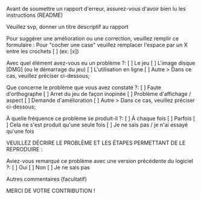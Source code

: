 Avant de soumettre un rapport d'erreur, assurez-vous d'avoir bien lu les instructions (README)

Veuillez svp, donner un titre descriptif au rapport

Pour suggérer une amélioration ou une correction, veuillez remplir ce formulaire :
Pour "cocher une case" veuillez remplacer l'espace par un X entre les crochets [ ] (ex: [x])

Avec quel élément avez-vous eu un problème ?:
[ ] Le jeu
[ ] L'image disque [DMG] (ou le démarrage du jeu)
[ ] L'utilisation en ligne
[ ] Autre > Dans ce cas, veuillez préciser ci-dessous;

Que concerne le problème que vous avez constaté ?:
[ ] Faute d'orthographe
[ ] Arret du jeu de façon inopinée
[ ] Problème d'affichage / aspect
[ ] Demande d'amélioration
[ ] Autre > Dans ce cas, veuillez préciser ci-dessous;

À quelle fréquence ce problème se produit-il ?:
[ ] À chaque fois
[ ] Parfois
[ ] Cela ne s'est produit qu'une seule fois
[ ] Je ne sais pas / je n'ai essayé qu'une fois

VEUILLEZ DÉCRIRE LE PROBLÈME ET LES ÉTAPES PERMETTANT DE LE REPRODUIRE :


Aviez-vous remarqué ce problème avec une version précédente du logiciel ?:
[ ] Oui
[ ] Non
[ ] Je ne sais pas

Autres commentaires (facultatif)

MERCI DE VOTRE CONTRIBUTION !
